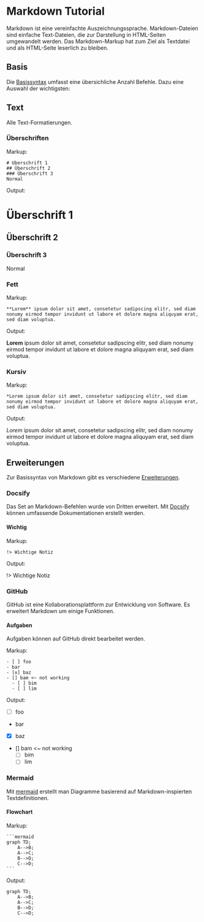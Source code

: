 # Markdown Tutorial

Markdown ist eine vereinfachte Auszeichnungssprache. Markdown-Dateien sind einfache Text-Dateien, die zur Darstellung in HTML-Seiten umgewandelt werden. Das Markdown-Markup hat zum Ziel als Textdatei und als HTML-Seite leserlich zu bleiben.

## Basis

Die [Basissyntax](https://www.markdownguide.org/basic-syntax/) umfasst eine übersichliche Anzahl Befehle. Dazu eine Auswahl der wichtigsten:

## Text

Alle Text-Formatierungen.

### Überschriften

Markup:
```
# Überschrift 1
## Überschrift 2
### Überschrift 3
Normal
```

Output:

# Überschrift 1
## Überschrift 2
### Überschrift 3
Normal

### Fett

Markup:
```
**Lorem** ipsum dolor sit amet, consetetur sadipscing elitr, sed diam nonumy eirmod tempor invidunt ut labore et dolore magna aliquyam erat, sed diam voluptua.
```

Output:

**Lorem** ipsum dolor sit amet, consetetur sadipscing elitr, sed diam nonumy eirmod tempor invidunt ut labore et dolore magna aliquyam erat, sed diam voluptua.

### Kursiv

Markup:
```
*Lorem ipsum dolor sit amet, consetetur sadipscing elitr, sed diam nonumy eirmod tempor invidunt ut labore et dolore magna aliquyam erat, sed diam voluptua.
```

Output:

*Lorem* ipsum dolor sit amet, consetetur sadipscing elitr, sed diam nonumy eirmod tempor invidunt ut labore et dolore magna aliquyam erat, sed diam voluptua.

## Erweiterungen

Zur Basissyntax von Markdown gibt es verschiedene [Erweiterungen](https://www.markdownguide.org/extended-syntax/).

### Docsify

Das Set an Markdown-Befehlen wurde von Dritten erweitert. Mit [Docsify](https://docsify.js.org/) können umfassende Dokumentationen erstellt werden.

#### Wichtig

Markup:
```
!> Wichtige Notiz
```

Output:

!> Wichtige Notiz

### GitHub

GitHub ist eine Kollaborationsplattform zur Entwicklung von Software. Es erweitert Markdown um einige Funktionen.

#### Aufgaben

Aufgaben können auf GitHub direkt bearbeitet werden.

Markup:
```
- [ ] foo
- bar
- [x] baz
- [] bam <~ not working
  - [ ] bim
  - [ ] lim
````

Output:
- [ ] foo
- bar
- [x] baz
- [] bam <~ not working
  - [ ] bim
  - [ ] lim

### Mermaid

Mit [mermaid](https://mermaid-js.github.io/mermaid/) erstellt man  Diagramme basierend auf Markdown-inspierten Textdefinitionen.

#### Flowchart

Markup:
~~~
```mermaid
graph TD;
    A-->B;
    A-->C;
    B-->D;
    C-->D;
```
~~~

Output:

```mermaid
graph TD;
    A-->B;
    A-->C;
    B-->D;
    C-->D;
```